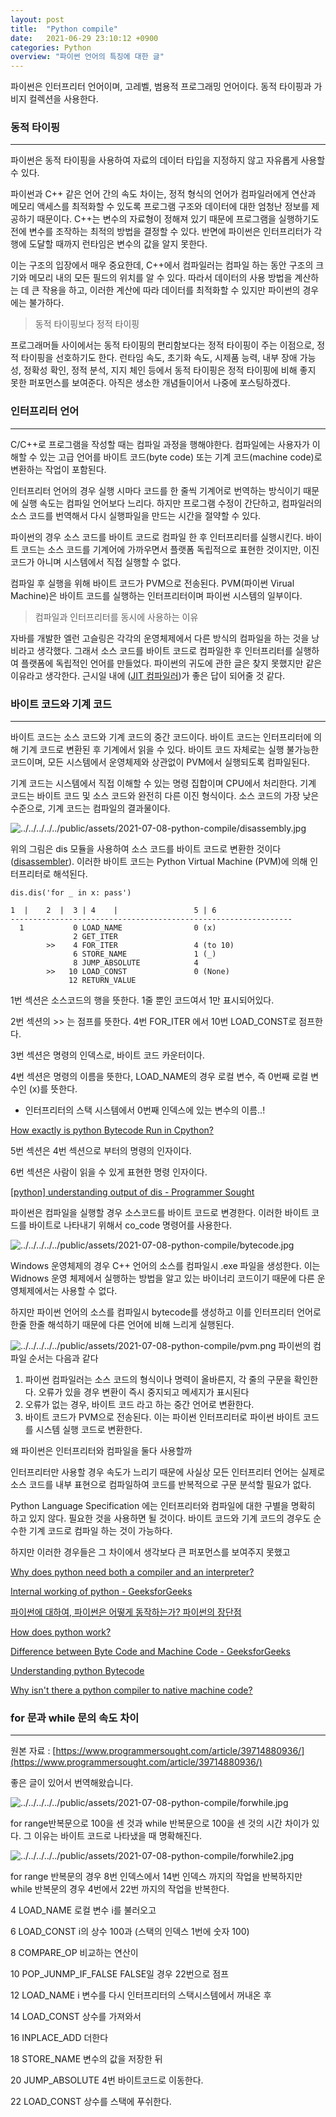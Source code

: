 ```yaml
---
layout: post
title:  "Python compile"
date:   2021-06-29 23:10:12 +0900
categories: Python
overview: "파이썬 언어의 특징에 대한 글"
---
```


파이썬은 인터프리터 언어이며, 고레벨, 범용적 프로그래밍 언어이다. 동적 타이핑과 가비지 컬렉션을 사용한다.

### 동적 타이핑

---

파이썬은 동적 타이핑을 사용하여 자료의 데이터 타입을 지정하지 않고 자유롭게 사용할 수 있다.

파이썬과 C++ 같은 언어 간의 속도 차이는, 정적 형식의 언어가 컴파일러에게 연산과 메모리 액세스를 최적화할 수 있도록 프로그램 구조와 데이터에 대한 엄청난 정보를 제공하기 때문이다. C++는 변수의 자료형이 정해져 있기 때문에 프로그램을 실행하기도 전에 변수를 조작하는 최적의 방법을 결정할 수 있다. 반면에 파이썬은 인터프리터가 각 행에 도달할 때까지 런타임은 변수의 값을 알지 못한다.

이는 구조의 입장에서 매우 중요한데, C++에서 컴파일러는 컴파일 하는 동안 구조의 크기와 메모리 내의 모든 필드의 위치를 알 수 있다. 따라서 데이터의 사용 방법을 계산하는 데 큰 작용을 하고, 이러한 계산에 따라 데이터를 최적화할 수 있지만 파이썬의 경우에는 불가하다.

> 동적 타이핑보다 정적 타이핑

프로그래머들 사이에서는 동적 타이핑의 편리함보다는 정적 타이핑이 주는 이점으로, 정적 타이핑을 선호하기도 한다.
런타임 속도, 초기화 속도, 시제품 능력, 내부 장애 가능성, 정확성 확인, 정적 분석, 지지 체인 등에서 동적 타이핑은 정적 타이핑에 비해 좋지 못한 퍼포먼스를 보여준다. 아직은 생소한 개념들이어서 나중에 포스팅하겠다.


### 인터프리터 언어

---

C/C++로 프로그램을 작성할 때는 컴파일 과정을 행해야한다. 컴파일에는 사용자가 이해할 수 있는 고급 언어를 바이트 코드(byte code)  또는 기계 코드(machine code)로 변환하는 작업이 포함된다. 

인터프리터 언어의 경우 실행 시마다 코드를 한 줄씩 기계어로 번역하는 방식이기 때문에 실행 속도는 컴파일 언어보다 느리다. 하지만 프로그램 수정이 간단하고, 컴파일러의 소스 코드를 번역해서 다시 실행파일을 만드는 시간을 절약할 수 있다.

파이썬의 경우 소스 코드를 바이트 코드로 컴파일 한 후 인터프리터를 실행시킨다. 바이트 코드는 소스 코드를 기계어에 가까우면서 플랫폼 독립적으로 표현한 것이지만, 이진 코드가 아니며 시스템에서 직접 실행할 수 없다.

컴파일 후 실행을 위해 바이트 코드가 PVM으로 전송된다. PVM(파이썬 Virual Machine)은 바이트 코드를 실행하는 인터프리터이며 파이썬 시스템의 일부이다.

> 컴파일과 인터프리터를 동시에 사용하는 이유

자바를 개발한 엘런 고슬링은 각각의 운영체제에서 다른 방식의 컴파일을 하는 것을 낭비라고 생각했다. 그래서 소스 코드를 바이트 코드로 컴파일한 후 인터프리터를 실행하여 플랫폼에 독립적인 언어를 만들었다.
파이썬의 귀도에 관한 글은 찾지 못했지만 같은 이유라고 생각한다.
근시일 내에 ([JIT 컴파일러](https://ko.wikipedia.org/wiki/JIT_%EC%BB%B4%ED%8C%8C%EC%9D%BC))가 좋은 답이 되어줄 것 같다.
 

### 바이트 코드와 기계 코드

---

바이트 코드는 소스 코드와 기계 코드의 중간 코드이다.  바이트 코드는 인터프리터에 의해 기계 코드로 변환된 후 기계에서 읽을 수 있다. 바이트 코드 자체로는 실행 불가능한 코드이며, 모든 시스템에서 운영체제와 상관없이 PVM에서 실행되도록 컴파일된다.

기계 코드는 시스템에서 직접 이해할 수 있는 명령 집합이며 CPU에서 처리한다. 기계 코드는 바이트 코드 및 소스 코드와 완전히 다른 이진 형식이다. 소스 코드의 가장 낮은 수준으로, 기계 코드는 컴파일의 결과물이다.

![../../../../../public/assets/2021-07-08-python-compile/disassembly.jpg](../../../../../public/assets/2021-07-08-python-compile/disassembly.jpg)

위의 그림은 dis 모듈을 사용하여 소스 코드를 바이트 코드로 변환한 것이다([disassembler](https://ko.wikipedia.org/wiki/%EC%97%AD%EC%96%B4%EC%85%88%EB%B8%94%EB%9F%AC)). 이러한 바이트 코드는 Python Virtual Machine (PVM)에 의해 인터프리터로 해석된다.

```
dis.dis('for _ in x: pass')

1  |    2  |  3 | 4    |                 5 | 6
---------------------------------------------------------------
  1           0 LOAD_NAME                0 (x)
              2 GET_ITER
        >>    4 FOR_ITER                 4 (to 10)
              6 STORE_NAME               1 (_)
              8 JUMP_ABSOLUTE            4
        >>   10 LOAD_CONST               0 (None)
             12 RETURN_VALUE
```

1번 섹션은 소스코드의 행을 뜻한다. 1줄 뿐인 코드여서 1만 표시되어있다.

2번 섹션의 >> 는 점프를 뜻한다. 4번 FOR_ITER 에서 10번 LOAD_CONST로 점프한다.

3번 섹션은 명령의 인덱스로, 바이트 코드 카운터이다. 

4번 섹션은 명령의 이름을 뜻한다, LOAD_NAME의 경우 로컬 변수, 즉 0번째 로컬 변수인 (x)를 뜻한다.

- 인터프리터의 스택 시스템에서 0번째 인덱스에 있는 변수의 이름..!

[How exactly is python Bytecode Run in Cpython?](https://stackoverflow.com/questions/19916729/how-exactly-is-python-bytecode-run-in-cpython)

5번 섹션은 4번 섹션으로 부터의 명령의 인자이다.

6번 섹션은 사람이 읽을 수 있게 표현한 명령 인자이다.

[[python] understanding output of dis - Programmer Sought](https://www.programmersought.com/article/39714880936/)

파이썬은 컴파일을 실행할 경우 소스코드를  바이트 코드로 변경한다. 이러한 바이트 코드를 바이트로 나타내기 위해서 co_code 명령어를 사용한다.

![../../../../../public/assets/2021-07-08-python-compile/bytecode.jpg](../../../../../public/assets/2021-07-08-python-compile/bytecode.jpg)

Windows 운영체제의 경우 C++ 언어의 소스를 컴파일시 .exe 파일을 생성한다. 이는 Widnows 운영 체제에서 실행하는 방법을 알고 있는 바이너리 코드이기 때문에 다른 운영체제에서는 사용할 수 없다.

하지만 파이썬 언어의 소스를 컴파일시 bytecode를 생성하고 이를 인터프리터 언어로 한줄 한줄 해석하기 때문에 다른 언어에 비해 느리게 실행된다.

![../../../../../public/assets/2021-07-08-python-compile/pvm.png](../../../../../public/assets/2021-07-08-python-compile/pvm.png)
파이썬의 컴파일 순서는 다음과 같다

1. 파이썬 컴파일러는 소스 코드의 형식이나 명력이 올바른지, 각 줄의 구문을 확인한다. 오류가 있을 경우 변환이 즉시 중지되고 메세지가 표시된다
2. 오류가 없는 경우, 바이트 코드 라고 하는 중간 언어로 변환한다.
3. 바이트 코드가 PVM으로 전송된다. 이는 파이썬 인터프리터로  파이썬 바이트 코드를 시스템 실행 코드로 변환한다.

왜 파이썬은 인터프리터와 컴파일을 둘다 사용할까

인터프리터만 사용할 경우 속도가 느리기 때문에 사실상 모든 인터프리터 언어는 실제로 소스 코드를 내부 표현으로 컴파일하여 코드를 반복적으로 구문 분석할 필요가 없다.

Python Language Specification 에는 인터프리터와 컴파일에 대한 구별을 명확히 하고 있지 않다. 필요한 것을 사용하면 될 것이다. 바이트 코드와 기계 코드의 경우도 순수한 기계 코드로 컴파일 하는 것이 가능하다. 

하지만 이러한 경우들은 그 차이에서 생각보다 큰 퍼포먼스를 보여주지 못했고

[Why does python need both a compiler and an interpreter?](https://softwareengineering.stackexchange.com/questions/289429/why-does-python-need-both-a-compiler-and-an-interpreter)

[Internal working of python - GeeksforGeeks](https://www.geeksforgeeks.org/internal-working-of-python/)

[파이썬에 대하여, 파이썬은 어떻게 동작하는가? 파이썬의 장단점](https://cjh5414.github.io/about-python-and-how-python-works/)

[How does python work?](https://towardsdatascience.com/how-does-python-work-6f21fd197888)

[Difference between Byte Code and Machine Code - GeeksforGeeks](https://www.geeksforgeeks.org/difference-between-byte-code-and-machine-code/)

[Understanding python Bytecode](https://towardsdatascience.com/understanding-python-bytecode-e7edaae8734d)

[Why isn't there a python compiler to native machine code?](https://softwareengineering.stackexchange.com/questions/243269/why-isnt-there-a-python-compiler-to-native-machine-code)

### for 문과 while 문의 속도 차이

---

원본 자료 : [https://www.programmersought.com/article/39714880936/](https://www.programmersought.com/article/39714880936/)

좋은 글이 있어서 번역해왔습니다.

![../../../../../public/assets/2021-07-08-python-compile/forwhile.jpg](../../../../../public/assets/2021-07-08-python-compile/forwhile.jpg)

for range반복문으로 100을 센 것과 while 반복문으로 100을 센 것의 시간 차이가 있다. 그 이유는 바이트 코드로 나타냈을 때 명확해진다.

![../../../../../public/assets/2021-07-08-python-compile/forwhile2.jpg](../../../../../public/assets/2021-07-08-python-compile/forwhile2.jpg)

for range 반복문의 경우 8번 인덱스에서 14번 인덱스 까지의 작업을 반복하지만 while 반복문의 경우 4번에서 22번 까지의 작업을 반복한다. 

4 LOAD_NAME 로컬 변수 i를 불러오고 

6 LOAD_CONST i의 상수 100과 (스택의 인덱스 1번에 숫자 100)

8 COMPARE_OP 비교하는 연산이 

10 POP_JUNMP_IF_FALSE FALSE일 경우 22번으로 점프

12 LOAD_NAME i 변수를 다시 인터프리터의 스택시스템에서 꺼내온 후 

14 LOAD_CONST 상수를 가져와서

16 INPLACE_ADD 더한다

18 STORE_NAME 변수의 값을 저장한 뒤

20 JUMP_ABSOLUTE 4번 바이트코드로 이동한다.

22 LOAD_CONST 상수를 스택에 푸쉬한다.